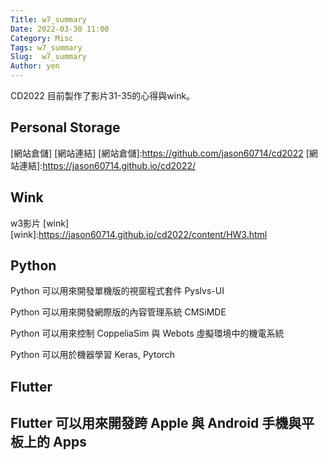 ```yaml
---
Title: w7_summary
Date: 2022-03-30 11:00
Category: Misc
Tags: w7_summary
Slug:  w7_summary
Author: yen
---
```


CD2022 目前製作了影片31-35的心得與wink。

<!-- PELICAN_END_SUMMARY -->
Personal Storage
----
[網站倉儲]
[網站連結]
[網站倉儲]:https://github.com/jason60714/cd2022
[網站連結]:https://jason60714.github.io/cd2022/



Wink
----
w3影片 [wink]
[wink]:https://jason60714.github.io/cd2022/content/HW3.html

Python
----
Python 可以用來開發單機版的視窗程式套件 Pyslvs-UI

Python 可以用來開發網際版的內容管理系統 CMSiMDE

Python 可以用來控制 CoppeliaSim 與 Webots 虛擬環境中的機電系統

Python 可以用於機器學習 Keras, Pytorch


Flutter
----

Flutter 可以用來開發跨 Apple 與 Android 手機與平板上的 Apps
----
